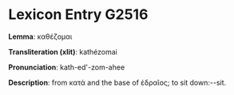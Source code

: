 # Lexicon Entry G2516

**Lemma**: καθέζομαι

**Transliteration (xlit)**: kathézomai

**Pronunciation**: kath-ed'-zom-ahee

**Description**:
from κατά and the base of ἑδραῖος; to sit down:--sit.
